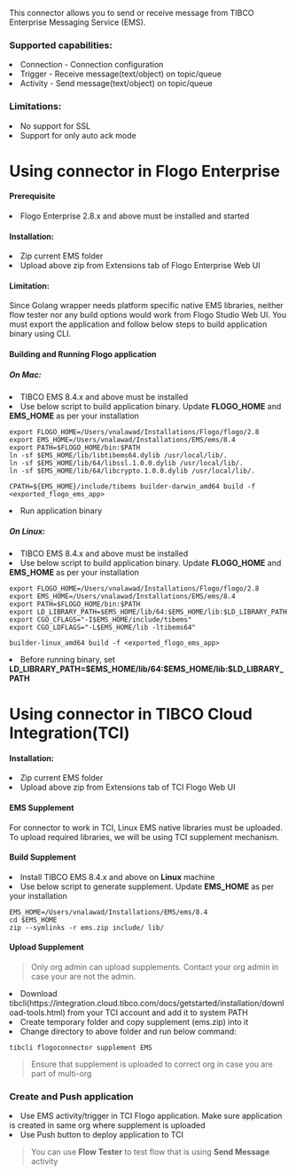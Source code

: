 This connector allows you to send or receive message from TIBCO Enterprise Messaging Service (EMS).

### Supported capabilities:
<li> Connection - Connection configuration</li>
<li> Trigger - Receive message(text/object) on topic/queue</li>
<li> Activity - Send message(text/object) on topic/queue</li>

### Limitations:
<li> No support for SSL</li>
<li> Support for only auto ack mode</li>

# Using connector in Flogo Enterprise
#### Prerequisite
<li> Flogo Enterprise 2.8.x and above must be installed and started</li>

#### Installation:
<li> Zip current EMS folder</li>
<li> Upload above zip from Extensions tab of Flogo Enterprise Web UI</li>

#### Limitation:
Since Golang wrapper needs platform specific native EMS libraries, neither flow tester nor any build options would work from Flogo Studio Web UI.
You must export the application and follow below steps to build application binary using CLI.

#### Building and Running Flogo application

##### On Mac:
<li> TIBCO EMS 8.4.x and above must be installed</li>
<li> Use below script to build application binary. Update <b>FLOGO_HOME</b> and <b>EMS_HOME</b> as per your installation</li>

```
export FLOGO_HOME=/Users/vnalawad/Installations/Flogo/flogo/2.8
export EMS_HOME=/Users/vnalawad/Installations/EMS/ems/8.4
export PATH=$FLOGO_HOME/bin:$PATH
ln -sf $EMS_HOME/lib/libtibems64.dylib /usr/local/lib/.
ln -sf $EMS_HOME/lib/64/libssl.1.0.0.dylib /usr/local/lib/.
ln -sf $EMS_HOME/lib/64/libcrypto.1.0.0.dylib /usr/local/lib/.

CPATH=${EMS_HOME}/include/tibems builder-darwin_amd64 build -f <exported_flogo_ems_app>
```
<li> Run application binary
 
##### On Linux:
<li> TIBCO EMS 8.4.x and above must be installed</li>
<li> Use below script to build application binary. Update <b>FLOGO_HOME</b> and <b>EMS_HOME</b> as per your installation</li>

```
export FLOGO_HOME=/Users/vnalawad/Installations/Flogo/flogo/2.8
export EMS_HOME=/Users/vnalawad/Installations/EMS/ems/8.4
export PATH=$FLOGO_HOME/bin:$PATH
export LD_LIBRARY_PATH=$EMS_HOME/lib/64:$EMS_HOME/lib:$LD_LIBRARY_PATH
export CGO_CFLAGS="-I$EMS_HOME/include/tibems"
export CGO_LDFLAGS="-L$EMS_HOME/lib -ltibems64"

builder-linux_amd64 build -f <exported_flogo_ems_app>
```
<li> Before running binary, set <b>LD_LIBRARY_PATH=$EMS_HOME/lib/64:$EMS_HOME/lib:$LD_LIBRARY_PATH</b> 

# Using connector in TIBCO Cloud Integration(TCI)
#### Installation:
<li> Zip current EMS folder</li>
<li> Upload above zip from Extensions tab of TCI Flogo Web UI</li>

#### EMS Supplement
For connector to work in TCI, Linux EMS native libraries must be uploaded. To upload required libraries, we will be using TCI supplement mechanism.

#### Build Supplement
<li> Install TIBCO EMS 8.4.x and above on <b>Linux</b> machine</li>
<li> Use below script to generate supplement. Update <b>EMS_HOME</b> as per your installation</li>

```
EMS_HOME=/Users/vnalawad/Installations/EMS/ems/8.4
cd $EMS_HOME
zip --symlinks -r ems.zip include/ lib/
```
#### Upload Supplement
> Only org admin can upload supplements. Contact your org admin in case your are not the admin.

<li> Download tibcli(https://integration.cloud.tibco.com/docs/getstarted/installation/download-tools.html) from your TCI account and add it to system PATH</li>
<li> Create temporary folder and copy supplement (ems.zip) into it </li>
<li> Change directory to above folder and run below command: </li>

```
tibcli flogoconnector supplement EMS
```
> Ensure that supplement is uploaded to correct org in case you are part of multi-org

### Create and Push application
<li> Use EMS activity/trigger in TCI Flogo application. Make sure application is created in same org where supplement is uploaded</li>
<li> Use Push button to deploy application to TCI </li>

> You can use **Flow Tester** to test flow that is using **Send Message** activity
